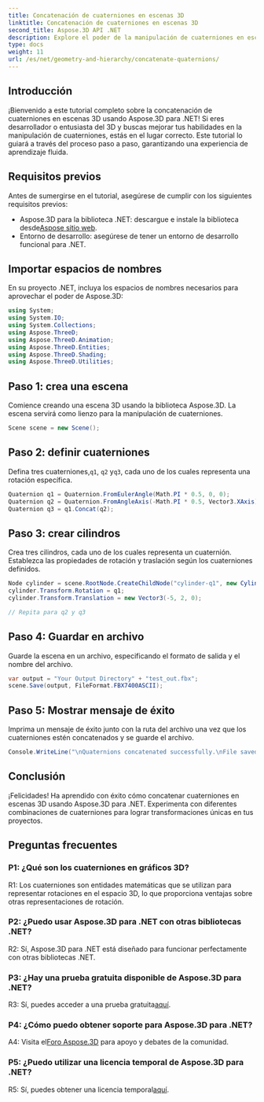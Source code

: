 ```yaml
---
title: Concatenación de cuaterniones en escenas 3D
linktitle: Concatenación de cuaterniones en escenas 3D
second_title: Aspose.3D API .NET
description: Explore el poder de la manipulación de cuaterniones en escenas 3D con Aspose.3D para .NET. Aprenda a concatenar cuaterniones paso a paso para realizar transformaciones inmersivas.
type: docs
weight: 11
url: /es/net/geometry-and-hierarchy/concatenate-quaternions/
---
```

## Introducción

¡Bienvenido a este tutorial completo sobre la concatenación de cuaterniones en escenas 3D usando Aspose.3D para .NET! Si eres desarrollador o entusiasta del 3D y buscas mejorar tus habilidades en la manipulación de cuaterniones, estás en el lugar correcto. Este tutorial lo guiará a través del proceso paso a paso, garantizando una experiencia de aprendizaje fluida.

## Requisitos previos

Antes de sumergirse en el tutorial, asegúrese de cumplir con los siguientes requisitos previos:

-  Aspose.3D para la biblioteca .NET: descargue e instale la biblioteca desde[Aspose sitio web](https://releases.aspose.com/3d/net/).
- Entorno de desarrollo: asegúrese de tener un entorno de desarrollo funcional para .NET.

## Importar espacios de nombres

En su proyecto .NET, incluya los espacios de nombres necesarios para aprovechar el poder de Aspose.3D:

```csharp
using System;
using System.IO;
using System.Collections;
using Aspose.ThreeD;
using Aspose.ThreeD.Animation;
using Aspose.ThreeD.Entities;
using Aspose.ThreeD.Shading;
using Aspose.ThreeD.Utilities;
```

## Paso 1: crea una escena

Comience creando una escena 3D usando la biblioteca Aspose.3D. La escena servirá como lienzo para la manipulación de cuaterniones.

```csharp
Scene scene = new Scene();
```

## Paso 2: definir cuaterniones

 Defina tres cuaterniones,`q1`, `q2` y`q3`, cada uno de los cuales representa una rotación específica.

```csharp
Quaternion q1 = Quaternion.FromEulerAngle(Math.PI * 0.5, 0, 0);
Quaternion q2 = Quaternion.FromAngleAxis(-Math.PI * 0.5, Vector3.XAxis);
Quaternion q3 = q1.Concat(q2);
```

## Paso 3: crear cilindros

Crea tres cilindros, cada uno de los cuales representa un cuaternión. Establezca las propiedades de rotación y traslación según los cuaterniones definidos.

```csharp
Node cylinder = scene.RootNode.CreateChildNode("cylinder-q1", new Cylinder(0.1, 1, 2));
cylinder.Transform.Rotation = q1;
cylinder.Transform.Translation = new Vector3(-5, 2, 0);

// Repita para q2 y q3
```

## Paso 4: Guardar en archivo

Guarde la escena en un archivo, especificando el formato de salida y el nombre del archivo.

```csharp
var output = "Your Output Directory" + "test_out.fbx";
scene.Save(output, FileFormat.FBX7400ASCII);
```

## Paso 5: Mostrar mensaje de éxito

Imprima un mensaje de éxito junto con la ruta del archivo una vez que los cuaterniones estén concatenados y se guarde el archivo.

```csharp
Console.WriteLine("\nQuaternions concatenated successfully.\nFile saved at " + output);
```

## Conclusión

¡Felicidades! Ha aprendido con éxito cómo concatenar cuaterniones en escenas 3D usando Aspose.3D para .NET. Experimenta con diferentes combinaciones de cuaterniones para lograr transformaciones únicas en tus proyectos.

## Preguntas frecuentes

### P1: ¿Qué son los cuaterniones en gráficos 3D?

R1: Los cuaterniones son entidades matemáticas que se utilizan para representar rotaciones en el espacio 3D, lo que proporciona ventajas sobre otras representaciones de rotación.

### P2: ¿Puedo usar Aspose.3D para .NET con otras bibliotecas .NET?

R2: Sí, Aspose.3D para .NET está diseñado para funcionar perfectamente con otras bibliotecas .NET.

### P3: ¿Hay una prueba gratuita disponible de Aspose.3D para .NET?

 R3: Sí, puedes acceder a una prueba gratuita[aquí](https://releases.aspose.com/).

### P4: ¿Cómo puedo obtener soporte para Aspose.3D para .NET?

 A4: Visita el[Foro Aspose.3D](https://forum.aspose.com/c/3d/18) para apoyo y debates de la comunidad.

### P5: ¿Puedo utilizar una licencia temporal de Aspose.3D para .NET?

 R5: Sí, puedes obtener una licencia temporal[aquí](https://purchase.aspose.com/temporary-license/).
